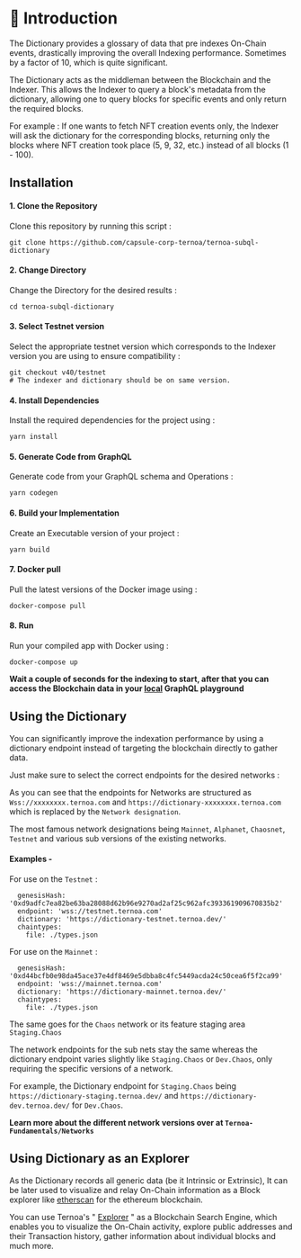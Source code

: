 # 🤔 Introduction

The Dictionary provides a glossary of data that pre indexes On-Chain events, drastically improving the overall Indexing performance. Sometimes by a factor of 10, which is quite significant.

The Dictionary acts as the middleman between the Blockchain and the Indexer. This allows the Indexer to query a block's metadata from the dictionary, allowing one to query blocks for specific events and only return the required blocks.

For example : If one wants to fetch NFT creation events only, the Indexer will ask the dictionary for the corresponding blocks, returning only the blocks where NFT creation took place (5, 9, 32, etc.) instead of all blocks (1 - 100).

## Installation 

#### 1. Clone the Repository

Clone this repository by running this script :

```
git clone https://github.com/capsule-corp-ternoa/ternoa-subql-dictionary
```

#### 2. Change Directory

Change the Directory for the desired results : 
```
cd ternoa-subql-dictionary
```

#### 3. Select Testnet version

Select the appropriate testnet version which corresponds to the Indexer version you are using to ensure compatibility :

```
git checkout v40/testnet
# The indexer and dictionary should be on same version.
```

#### 4. Install Dependencies

Install the required dependencies for the project using :

```
yarn install
```
#### 5. Generate Code from GraphQL

Generate code from your GraphQL schema and Operations :

```
yarn codegen
```

#### 6. Build your Implementation

Create an Executable version of your project :
    
```
yarn build
```

#### 7. Docker pull

Pull the latest versions of the Docker image using :

```
docker-compose pull
```

#### 8. Run 

Run your compiled app with Docker using :

```
docker-compose up
```

**Wait a couple of seconds for the indexing to start, after that you can access the Blockchain data in your [local](http://localhost:3000/) GraphQL playground**


## Using the Dictionary

You can significantly improve the indexation performance by using a dictionary endpoint instead of targeting the blockchain directly to gather data.

Just make sure to select the correct endpoints for the desired networks :

As you can see that the endpoints for Networks are structured as `Wss://xxxxxxxx.ternoa.com` and `https://dictionary-xxxxxxxx.ternoa.com` which is replaced by the `Network designation`.

The most famous network designations being `Mainnet`, `Alphanet`, `Chaosnet`, `Testnet` and various sub versions of the existing networks.

#### Examples -

For use on the `Testnet` :
```
  genesisHash: '0xd9adfc7ea82be63ba28088d62b96e9270ad2af25c962afc393361909670835b2' 
  endpoint: 'wss://testnet.ternoa.com'
  dictionary: 'https://dictionary-testnet.ternoa.dev/'
  chaintypes:
    file: ./types.json
```

For use on the `Mainnet` :
```
  genesisHash: '0xd44bcfb0e98da45ace37e4df8469e5dbba8c4fc5449acda24c50cea6f5f2ca99'
  endpoint: 'wss://mainnet.ternoa.com'
  dictionary: 'https://dictionary-mainnet.ternoa.dev/'
  chaintypes:
    file: ./types.json
```

The same goes for the `Chaos` network or its feature staging area `Staging.Chaos` 

The network endpoints for the sub nets stay the same whereas the dictionary endpoint varies slightly like `Staging.Chaos` or `Dev.Chaos`, only requiring the specific versions of a network. 

For example, the Dictionary endpoint for `Staging.Chaos` being `https://dictionary-staging.ternoa.dev/` and `https://dictionary-dev.ternoa.dev/` for `Dev.Chaos`.
    
**Learn more about the different network versions over at `Ternoa-Fundamentals/Networks`**

## Using Dictionary as an Explorer


As the Dictionary records all generic data (be it Intrinsic or Extrinsic), It can be later used to visualize and relay On-Chain information as a Block explorer like [etherscan](https://etherscan.io/) for the ethereum blockchain.


You can use Ternoa's " [Explorer](https://explorer.ternoa.com/) " as a Blockchain Search Engine, which enables you to visualize the On-Chain activity, explore public addresses and their Transaction history, gather information about individual blocks and much more.